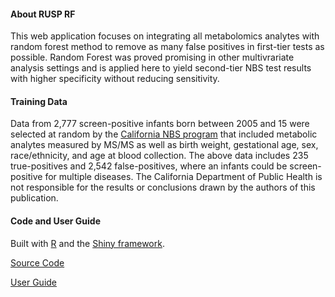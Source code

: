 #### About RUSP RF

This web application focuses on integrating all metabolomics analytes with random forest method to remove as many false positives in first-tier tests as possible. 
Random Forest was proved promising in other multivrariate analysis settings and is applied here to yield second-tier NBS test results with higher specificity without reducing sensitivity.


#### Training Data

Data from 2,777 screen-positive infants born between 2005 and 15 were selected at random by the [California NBS program](https://www.cdph.ca.gov/Programs/CFH/DGDS/Pages/cbp/default.aspx) that included metabolic analytes measured by MS/MS as well as birth weight, gestational age, sex, race/ethnicity, and age at blood collection. The above data includes 235 true-positives and 2,542 false-positives, where an infants could be screen-positive for multiple diseases. The California Department of Public Health is not responsible for the results or conclusions drawn by the authors of this publication.


#### Code and User Guide

Built with [R](http://www.r-project.org) and the [Shiny framework](http://shiny.rstudio.com).

[Source Code](https://github.com/peng-gang/RUSP_RF)

[User Guide](https://peng-gang.github.io/RUSP_RF_UserGuide/)



